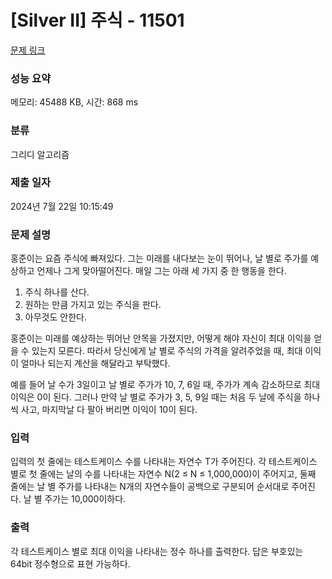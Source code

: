 # [Silver II] 주식 - 11501 

[문제 링크](https://www.acmicpc.net/problem/11501) 

### 성능 요약

메모리: 45488 KB, 시간: 868 ms

### 분류

그리디 알고리즘

### 제출 일자

2024년 7월 22일 10:15:49

### 문제 설명

<p>홍준이는 요즘 주식에 빠져있다. 그는 미래를 내다보는 눈이 뛰어나, 날 별로 주가를 예상하고 언제나 그게 맞아떨어진다. 매일 그는 아래 세 가지 중 한 행동을 한다.</p>

<ol>
	<li>주식 하나를 산다.</li>
	<li>원하는 만큼 가지고 있는 주식을 판다.</li>
	<li>아무것도 안한다.</li>
</ol>

<p>홍준이는 미래를 예상하는 뛰어난 안목을 가졌지만, 어떻게 해야 자신이 최대 이익을 얻을 수 있는지 모른다. 따라서 당신에게 날 별로 주식의 가격을 알려주었을 때, 최대 이익이 얼마나 되는지 계산을 해달라고 부탁했다.</p>

<p>예를 들어 날 수가 3일이고 날 별로 주가가 10, 7, 6일 때, 주가가 계속 감소하므로 최대 이익은 0이 된다. 그러나 만약 날 별로 주가가 3, 5, 9일 때는 처음 두 날에 주식을 하나씩 사고, 마지막날 다 팔아 버리면 이익이 10이 된다.</p>

### 입력 

 <p>입력의 첫 줄에는 테스트케이스 수를 나타내는 자연수 T가 주어진다. 각 테스트케이스 별로 첫 줄에는 날의 수를 나타내는 자연수 N(2 ≤ N ≤ 1,000,000)이 주어지고, 둘째 줄에는 날 별 주가를 나타내는 N개의 자연수들이 공백으로 구분되어 순서대로 주어진다. 날 별 주가는 10,000이하다.</p>

### 출력 

 <p>각 테스트케이스 별로 최대 이익을 나타내는 정수 하나를 출력한다. 답은 부호있는 64bit 정수형으로 표현 가능하다.</p>

